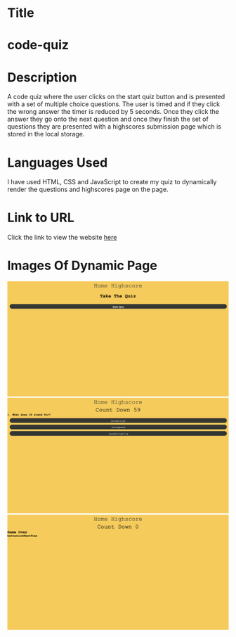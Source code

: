 # Title

# code-quiz

# Description

A code quiz where the user clicks on the start quiz button and is presented with a set of multiple choice questions.
The user is timed and if they click the wrong answer the timer is reduced by 5 seconds. Once they click the answer they go onto the next question and once they finish the set of questions they are presented with a highscores submission page which is stored in the local storage.

# Languages Used

I have used HTML, CSS and JavaScript to create my quiz to dynamically render the questions and highscores page on the page.

# Link to URL

Click the link to view the website [here](https://roxywasiak.github.io/code-quiz/)

# Images Of Dynamic Page

![desktop-screenshot](./assets/images/screenshots/quizstart.png)
![desktop-screenshot](./assets/images/screenshots/questionsrender.png)
![desktop-screenshot](./assets/images/screenshots/GameOver.png)
